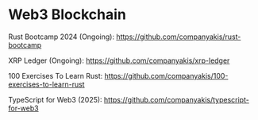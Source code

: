 # Web3 Blockchain

Rust Bootcamp 2024 (Ongoing):
https://github.com/companyakis/rust-bootcamp

XRP Ledger (Ongoing):
https://github.com/companyakis/xrp-ledger

100 Exercises To Learn Rust:
https://github.com/companyakis/100-exercises-to-learn-rust

TypeScript for Web3 (2025):
https://github.com/companyakis/typescript-for-web3
